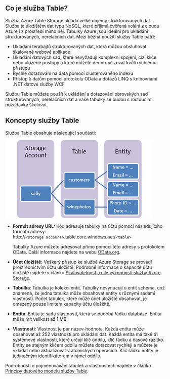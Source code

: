 ## <a name="what-is-the-table-service"></a>Co je služba Table?
Služba Azure Table Storage ukládá velké objemy strukturovaných dat. Služba je úložištěm dat typu NoSQL, které přijímá ověřená volání z cloudu Azure i z prostředí mimo něj. Tabulky Azure jsou ideální pro ukládání strukturovaných, nerelačních dat. Mezi běžná použití služby Table patří:

* Ukládání terabajtů strukturovaných dat, která můžou obsluhovat škálované webové aplikace
* Ukládání datových sad, které nevyžadují komplexní spojení, cizí klíče nebo uložené postupy a které můžete denormalizovat kvůli rychlému přístupu
* Rychle dotazování na data pomocí clusterovaného indexu
* Přístup k datům pomocí protokolu OData a dotazů LINQ s knihovnami .NET datové služby WCF

Službu Table můžete použít k ukládání a dotazování obrovských sad strukturovaných, nerelačních dat a vaše tabulky se budou s rostoucími požadavky škálovat.

## <a name="table-service-concepts"></a>Koncepty služby Table
Služba Table obsahuje následující součásti:

![Table1][Table1]

* **Formát adresy URL:** Kód adresuje tabulky na účtu pomocí následujícího formátu adresy:   
  http://`<storage account>`.table.core.windows.net/`<table>`  
  
  Tabulky Azure můžete adresovat přímo pomocí této adresy s protokolem OData. Další informace najdete na webu [OData.org][OData.org].
* **Účet úložiště:** Veškerý přístup ke službě Azure Storage se provádí prostřednictvím účtu úložiště. Podrobné informace o kapacitě účtu úložiště najdete v článku [Škálovatelnost a cíle výkonnosti služby Azure Storage](../articles/storage/storage-scalability-targets.md).
* **Tabulka**: Tabulka je kolekcí entit. Tabulky nevynucují u entit schéma, což znamená, že jedna tabulka může obsahovat entity s různými sadami vlastností. Počet tabulek, které může účet úložiště obsahovat, je omezený pouze limitem kapacity účtu úložiště.
* **Entita**: Entita je sada vlastností, která se podobá řádku databáze. Entita může mít velikost až 1 MB.
* **Vlastnosti**: Vlastnost je pár název-hodnota. Každá entita může obsahovat až 252 vlastností pro ukládání dat. Každá entita má také tři systémové vlastnosti, které určují klíč oddílu, klíč řádku a časové razítko. Entity se stejným klíčem oddílu můžete dotazovat rychleji a můžete je vkládat nebo aktualizovat v atomických operacích. Klíč řádku entity je jedinečným identifikátorem v rámci oddílu.

Podrobnosti o pojmenovávání tabulek a vlastnostech najdete v článku [Principy datového modelu služby Table](https://msdn.microsoft.com/library/azure/dd179338.aspx).

[Table1]: ./media/storage-table-concepts-include/table1.png
[OData.org]: http://www.odata.org/


<!--HONumber=Nov16_HO2-->


